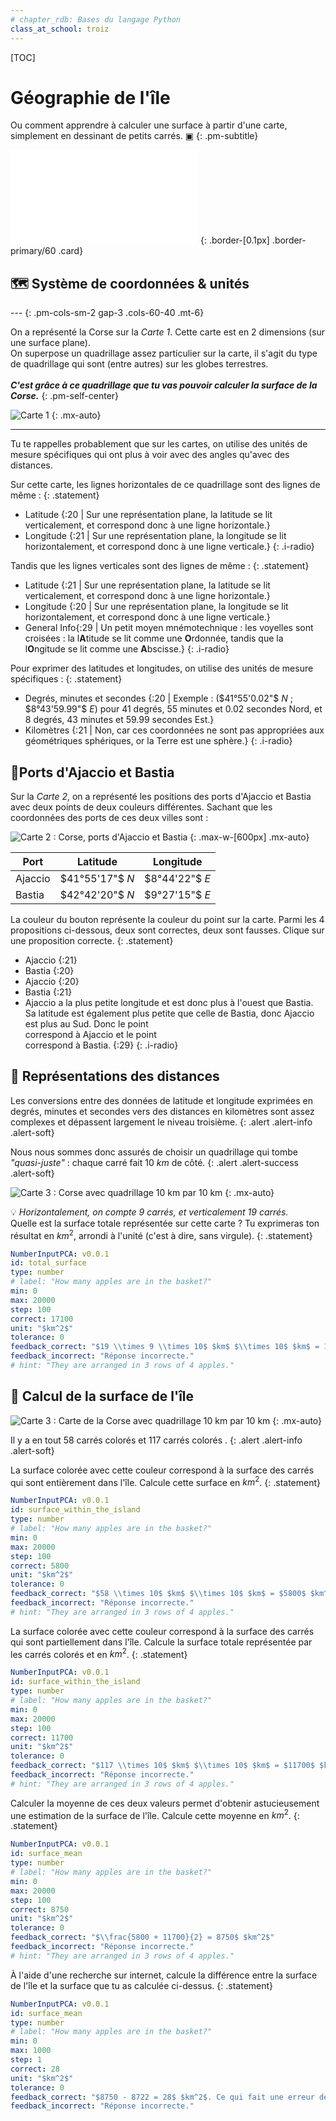 ```yaml
---
# chapter_rdb: Bases du langage Python
class_at_school: troiz
---
```


[TOC]



# Géographie de l'île

Ou comment apprendre à calculer une surface à partir d'une carte, simplement en dessinant de petits carrés. ▣
{: .pm-subtitle}

![Header](/static/pm/corsica/files/header.html)
{: .border-[0.1px] .border-primary/60 .card}



## 🗺️ Système de coordonnées & unités

--- {: .pm-cols-sm-2 gap-3 .cols-60-40 .mt-6}

On a représenté la Corse sur la _Carte 1_. Cette carte est en $2$ dimensions (sur une surface plane).<br>On superpose un quadrillage assez particulier sur la carte, il s'agit du type de quadrillage qui sont (entre autres) sur les globes terrestres.<br><br>
***C'est grâce à ce quadrillage que tu vas pouvoir calculer la surface de la Corse.***
{: .pm-self-center}

![Carte 1](/static/pm/corsica/files/corsica_grid_with_grid.svg)
{: .mx-auto}

---




Tu te rappelles probablement que sur les cartes, on utilise des unités de mesure spécifiques qui ont plus à voir avec des angles qu'avec des distances.



Sur cette carte, les lignes horizontales de ce quadrillage sont des lignes de même :
{: .statement}

- Latitude {:20 | Sur une représentation plane, la latitude se lit verticalement, et correspond donc à une ligne horizontale.}
- Longitude {:21 | Sur une représentation plane, la longitude se lit horizontalement, et correspond donc à une ligne verticale.}
  {: .i-radio}

Tandis que les lignes verticales sont des lignes de même :
{: .statement}

- Latitude {:21 | Sur une représentation plane, la latitude se lit verticalement, et correspond donc à une ligne horizontale.}
- Longitude {:20 | Sur une représentation plane, la longitude se lit horizontalement, et correspond donc à une ligne verticale.}
- General Info{:29 | Un petit moyen mnémotechnique : les voyelles sont croisées : la l**A**titude se lit comme une **O**rdonnée, tandis que la l**O**ngitude se lit comme une **A**bscisse.}
  {: .i-radio}

Pour exprimer des latitudes et longitudes, on utilise des unités de mesure spécifiques :
{: .statement}

- Degrés, minutes et secondes {:20 | Exemple : ($41°55'0.02"$ $N$ ; $8°43'59.99"$ $E$) pour 41 degrés, 55 minutes et 0.02 secondes Nord, et 8 degrés, 43 minutes et 59.99 secondes Est.}
- Kilomètres {:21 | Non, car ces coordonnées ne sont pas appropriées aux géométriques sphériques, or la Terre est une sphère.}
  {: .i-radio}



## 📍Ports d'Ajaccio et Bastia

Sur la _Carte 2_, on a représenté les positions des ports d'Ajaccio et Bastia avec deux points de deux couleurs différentes. Sachant que les coordonnées des ports de ces deux villes sont :


![Carte 2 : Corse, ports d'Ajaccio et Bastia](/static/pm/corsica/files/corsica_grid_with_cities.svg)
{: .max-w-[600px] .mx-auto}




| Port    | Latitude       | Longitude     |
| ------- | -------------- | ------------- |
| Ajaccio | $41°55'17"$ $N$ | $8°44'22"$ $E$ |
| Bastia  | $42°42'20"$ $N$ | $9°27'15"$ $E$ |



La couleur du bouton représente la couleur du point sur la carte. Parmi les 4 propositions ci-dessous, deux sont correctes, deux sont fausses. Clique sur une proposition correcte.
{: .statement}

- <div class="badge badge-secondary badge-xs" style="border-radius: 15rem;"></div> Ajaccio {:21}
- <div class="badge badge-secondary badge-xs" style="border-radius: 15rem;"></div> Bastia {:20}
- <div class="badge badge-accent badge-xs" style="border-radius: 15rem;"></div> Ajaccio {:20}
- <div class="badge badge-accent badge-xs" style="border-radius: 15rem;"></div> Bastia {:21}
- Ajaccio a la plus petite longitude et est donc plus à l'ouest que Bastia. Sa latitude est également plus petite que celle de Bastia, donc Ajaccio est plus au Sud. Donc le point <div class="badge badge-accent badge-xs" style="border-radius: 15rem;"></div> correspond à Ajaccio et le point <div class="badge badge-secondary badge-xs" style="border-radius: 15rem;"></div> correspond à Bastia. {:29}
{: .i-radio}




## 📏 Représentations des distances


Les conversions entre des données de latitude et longitude exprimées en degrés, minutes et secondes vers des distances en kilomètres sont assez complexes et dépassent largement le niveau troisième.
{: .alert .alert-info .alert-soft}


Nous nous sommes donc assurés de choisir un quadrillage qui tombe *"quasi-juste"* : chaque carré fait $10$ $km$ de côté.
{: .alert .alert-success .alert-soft}



![Carte 3 : Corse avec quadrillage $10$ $km$ par $10$ $km$](/static/pm/corsica/files/corsica_grid_square.svg)
{: .mx-auto}


💡 _Horizontalement, on compte 9 carrés, et verticalement 19 carrés._<br>
Quelle est la surface totale représentée sur cette carte ? Tu exprimeras ton résultat en $km^2$, arrondi à l'unité (c'est à dire, sans virgule).
{: .statement}






```yaml
NumberInputPCA: v0.0.1
id: total_surface
type: number
# label: "How many apples are in the basket?"
min: 0
max: 20000
step: 100
correct: 17100
unit: "$km^2$"
tolerance: 0
feedback_correct: "$19 \\times 9 \\times 10$ $km$ $\\times 10$ $km$ = 17100"
feedback_incorrect: "Réponse incorrecte."
# hint: "They are arranged in 3 rows of 4 apples."
```




## 🧮 Calcul de la surface de l'île



![Carte 3 : Carte de la Corse avec quadrillage $10$ $km$ par $10$ $km$](/static/pm/corsica/files/corsica_grid_cells_dichotomy.svg)
{: .mx-auto}



Il y a en tout $58$ carrés colorés <span class="badge badge-secondary badge-xs" style="border-radius: 15rem;"></span> et $117$ carrés colorés <span class="badge badge-accent badge-xs" style="border-radius: 15rem;"></span>.
{: .alert .alert-info .alert-soft}





La surface colorée avec cette couleur <span class="badge badge-secondary badge-xs" style="border-radius: 15rem;"></span> correspond à la surface des carrés qui sont entièrement dans l'île. Calcule cette surface en $km^2$.
{: .statement}



```yaml
NumberInputPCA: v0.0.1
id: surface_within_the_island
type: number
# label: "How many apples are in the basket?"
min: 0
max: 20000
step: 100
correct: 5800
unit: "$km^2$"
tolerance: 0
feedback_correct: "$58 \\times 10$ $km$ $\\times 10$ $km$ = $5800$ $km^2$"
feedback_incorrect: "Réponse incorrecte."
# hint: "They are arranged in 3 rows of 4 apples."
```



La surface colorée avec cette couleur <span class="badge badge-accent badge-xs" style="border-radius: 15rem;"></span> correspond à la surface des carrés qui sont partiellement dans l'île. Calcule la surface totale représentée par les carrés colorés <span class="badge badge-secondary badge-xs" style="border-radius: 15rem;"></span> et <span class="badge badge-accent badge-xs" style="border-radius: 15rem;"></span> en $km^2$.
{: .statement}



```yaml
NumberInputPCA: v0.0.1
id: surface_within_the_island
type: number
# label: "How many apples are in the basket?"
min: 0
max: 20000
step: 100
correct: 11700
unit: "$km^2$"
tolerance: 0
feedback_correct: "$117 \\times 10$ $km$ $\\times 10$ $km$ = $11700$ $km^2$"
feedback_incorrect: "Réponse incorrecte."
# hint: "They are arranged in 3 rows of 4 apples."
```





Calculer la moyenne de ces deux valeurs permet d'obtenir astucieusement une estimation de la surface de l'île. Calcule cette moyenne en $km^2$.
{: .statement}


```yaml
NumberInputPCA: v0.0.1
id: surface_mean
type: number
# label: "How many apples are in the basket?"
min: 0
max: 20000
step: 100
correct: 8750
unit: "$km^2$"
tolerance: 0
feedback_correct: "$\\frac{5800 + 11700}{2} = 8750$ $km^2$"
feedback_incorrect: "Réponse incorrecte."
# hint: "They are arranged in 3 rows of 4 apples."
```




À l'aide d'une recherche sur internet, calcule la différence entre la surface de l'île et la surface que tu as calculée ci-dessus.
{: .statement}



```yaml
NumberInputPCA: v0.0.1
id: surface_mean
type: number
# label: "How many apples are in the basket?"
min: 0
max: 1000
step: 1
correct: 28
unit: "$km^2$"
tolerance: 0
feedback_correct: "$8750 - 8722 = 28$ $km^2$. Ce qui fait une erreur de $28 / 8722 = 0.00321$, soit $0.321\\%$."
feedback_incorrect: "Réponse incorrecte."
```


<!-- ## 🏘️ Notion de voisinage

🏗️ 🏗️ 🏗️ À paraître en 2026.
*Tu découvriras ici une façon encore plus maline de sélectionner les carrés que l'on inclut dans la surface de l'île, grâce à la notion de voisinage. Cette méthode permet d'être encore plus précis que ci-dessus*
{: .alert .alert-info .alert-soft .mt-12}

 -->

